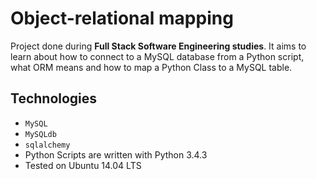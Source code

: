 # Object-relational mapping
Project done during **Full Stack Software Engineering studies**. It aims to learn about how to connect to a MySQL database from a Python script, what ORM means and how to map a Python Class to a MySQL table.

## Technologies
* `MySQL ` 
* `MySQLdb`
* `sqlalchemy`
* Python Scripts are written with Python 3.4.3
* Tested on Ubuntu 14.04 LTS
